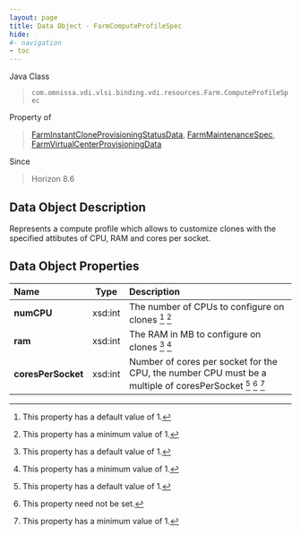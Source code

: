```yaml
---
layout: page
title: Data Object - FarmComputeProfileSpec
hide:
#- navigation
- toc
---
```






Java Class
> `com.omnissa.vdi.vlsi.binding.vdi.resources.Farm.ComputeProfileSpec`

Property of
> [FarmInstantCloneProvisioningStatusData](vdi.resources.Farm.InstantCloneProvisioningStatusData.md#field_detail), [FarmMaintenanceSpec](vdi.resources.Farm.MaintenanceSpec.md#field_detail), [FarmVirtualCenterProvisioningData](vdi.resources.Farm.VirtualCenterProvisioningData.md#field_detail)

Since
> Horizon 8.6


## Data Object Description

Represents a compute profile which allows to customize clones with the specified attibutes of CPU, RAM and cores per socket.

## Data Object Properties

 Name | Type | Description
:---|:---:|:---
**numCPU**|  xsd:int|  The number of CPUs to configure on clones [^10] [^8]
**ram**|  xsd:int|  The RAM in MB to configure on clones [^10] [^8]
**coresPerSocket**|  xsd:int|  Number of cores per socket for the CPU, the number CPU must be a multiple of coresPerSocket [^10] [^1] [^8]


 


[^1]: This property need not be set.
[^8]: This property has a minimum value of 1.
[^10]: This property has a default value of 1.